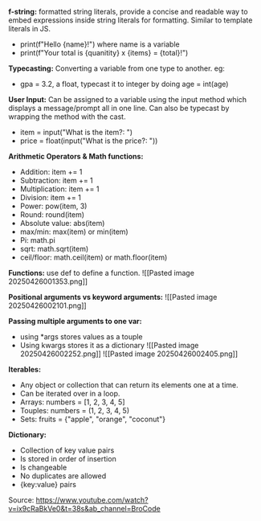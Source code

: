 **f-string:** formatted string literals, provide a concise and readable way to embed expressions inside string literals for formatting. Similar to template literals in JS.
- print(f"Hello {name}!") where name is a variable
- print(f"Your total is {quanitity} x {items} = {total}!")

**Typecasting:** Converting a variable from one type to another. eg: 
- gpa = 3.2, a float, typecast it to integer  by doing age = int(age)

**User Input:** Can be assigned to a variable using the input method which displays a message/prompt all in one line. Can also  be typecast by wrapping the method with the cast.
- item = input("What is the item?: ")
- price = float(input("What is the price?: "))

**Arithmetic Operators & Math functions:**
- Addition: item += 1
- Subtraction: item += 1
- Multiplication: item += 1
- Division: item += 1
- Power: pow(item, 3)
- Round: round(item)
- Absolute value: abs(item)
- max/min: max(item) or min(item)
- Pi: math.pi
- sqrt: math.sqrt(item)
- ceil/floor: math.ceil(item) or math.floor(item)

**Functions:** use def to define a function.
![[Pasted image 20250426001353.png]]

**Positional arguments vs keyword arguments:**
![[Pasted image 20250426002101.png]]

**Passing multiple arguments to one var:**
- using *args stores values as a touple
- Using kwargs stores it as a dictionary
![[Pasted image 20250426002252.png]]
![[Pasted image 20250426002405.png]]

**Iterables:**
- Any object or collection that can return its elements one at a time.
- Can be iterated over in a loop.
- Arrays: numbers = [1, 2, 3, 4, 5]
- Touples: numbers = (1, 2, 3, 4, 5)
- Sets: fruits = {"apple", "orange", "coconut"}


**Dictionary:**
- Collection of key value pairs
- Is stored in order of insertion
- Is changeable
- No duplicates are allowed
- {key:value} pairs


Source:
https://www.youtube.com/watch?v=ix9cRaBkVe0&t=38s&ab_channel=BroCode 
